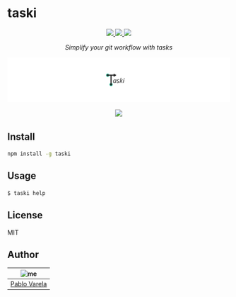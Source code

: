 # taski

<p align="center">
  <a href="https://travis-ci.org/pablopunk/taski"><img src="https://img.shields.io/travis/pablopunk/taski.svg" /> </a>
  <a href="https://github.com/pablopunk/miny"><img src="https://img.shields.io/badge/made_with-miny-1eced8.svg" /> </a>
  <a href="https://www.npmjs.com/package/taski"><img src="https://img.shields.io/npm/dt/taski.svg" /></a>
</p>

<p align="center">
  <i>Simplify your git workflow with tasks</i>
</p>

![logo](./res/taski.svg)

<p align="center">
  <a href="https://asciinema.org/a/QwesE5OXdVNhu6qDJGuaDkZkj" target="_blank"><img src="https://asciinema.org/a/QwesE5OXdVNhu6qDJGuaDkZkj.svg" /></a>
</p>



## Install

```sh
npm install -g taski
```


## Usage

```bash
$ taski help
```


## License

MIT


## Author

| ![me](https://gravatar.com/avatar/fa50aeff0ddd6e63273a068b04353d9d?size=100)           |
| --------------------------------- |
| [Pablo Varela](https://pablo.life)   |

